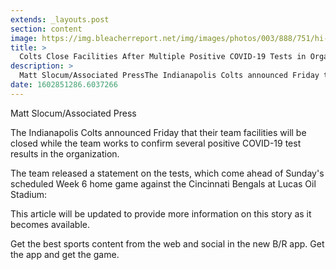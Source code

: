 ```yaml
--- 
extends: _layouts.post 
section: content 
image: https://img.bleacherreport.net/img/images/photos/003/888/751/hi-res-008bb083d6466b3c6f6b23e7c394b312_crop_exact.jpg?w=1200&h=1200&q=75 
title: > 
  Colts Close Facilities After Multiple Positive COVID-19 Tests in Organization 
description: > 
  Matt Slocum/Associated PressThe Indianapolis Colts announced Friday that their team facilities will be closed while the team works to confirm several positive COVID-19 test results in the organization.The team released a statement on the tests, which come ahead of Sunday's scheduled Week 6 home game against the Cincinnati Bengals at Lucas Oil Stadium:This article will be updated to provide more information on this story as it becomes available.Get the best sports content from the web and social in the new B/R app.Get the app and get the game. 
date: 1602851286.6037266 
--- 
```

Matt Slocum/Associated Press

The Indianapolis Colts announced Friday that their team facilities will be closed while the team works to confirm several positive COVID-19 test results in the organization.

The team released a statement on the tests, which come ahead of Sunday's scheduled Week 6 home game against the Cincinnati Bengals at Lucas Oil Stadium:

This article will be updated to provide more information on this story as it becomes available.

Get the best sports content from the web and social in the new B/R app. Get the app and get the game.